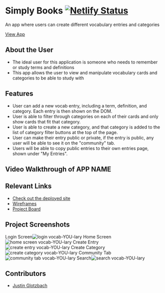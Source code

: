 # Simply Books  [![Netlify Status](https://api.netlify.com/api/v1/badges/882acd35-2dfc-4369-abed-32f6eb643375/deploy-status)](https://app.netlify.com/sites/stunning-cupcake-ad077a/deploys)
<!-- update the netlify badge above with your own badge that you can find at netlify under settings/general#status-badges -->

An app where users can create different vocabulary entries and categories

[View App](https://stunning-cupcake-ad077a.netlify.app/)

## About the User <!-- This is a scaled down user persona -->
- The ideal user for this application is someone who needs to remember or study terms and definitions
- This app allows the user to view and manipulate vocabulary cards and categories to be able to study with

## Features <!-- List your app features using bullets! Do NOT use a paragraph. No one will read that! -->
- User can add a new vocab entry, including a term, definition, and category. Each entry is then shown on the DOM.
- User is able to filter through categories on each of their cards and only show cards that fit that category.
- User is able to create a new category, and that category is added to the list of category filter buttons at the top of the page.
- User can make their entry public or private, if the entry is public, any user will be able to see it on the "community" tab.
- Users will be able to copy public entries to their own entries page, shown under "My Entries".

## Video Walkthrough of APP NAME <!-- A loom link is sufficient -->


## Relevant Links <!-- Link to all the things that are required outside of the ones that have their own section -->
- [Check out the deployed site](https://stunning-cupcake-ad077a.netlify.app/)
- [Wireframes](#your-link)
- [Project Board](https://github.com/users/justinglotz/projects/4)

## Project Screenshots <!-- These can be inside of your project. Look at the repos from class and see how the images are included in the readme -->
Login Screen![login vocab-YOU-lary](https://github.com/user-attachments/assets/e8914ab7-32ae-4aaa-9a14-e7fd7e43184a)
Home Screen![home screen vocab-YOU-lary](https://github.com/user-attachments/assets/d7059d70-97d3-4545-a54a-248b8b780aed)
Create Entry![create entry vocab-YOU-lary](https://github.com/user-attachments/assets/8fde1683-13f2-4aa4-a7f8-5fcd798edb25)
Create Category![create category vocab-YOU-lary](https://github.com/user-attachments/assets/7c30bfab-ce1d-46c4-a683-dfc779baef18)
Community Tab![community tab vocab-YOU-lary](https://github.com/user-attachments/assets/3b1f3c50-70fb-4ad1-829d-c806ea12723f)
Search![search vocab-YOU-lary](https://github.com/user-attachments/assets/2db99ae4-264c-49ee-b84b-5479e718d3a1)








## Contributors
- [Justin Glotzbach]([https://github.com/your-github-url](https://github.com/justinglotz))
